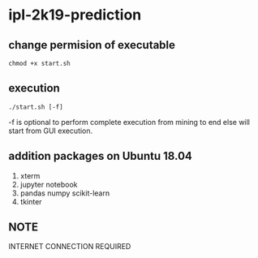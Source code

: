 # ipl-2k19-prediction

## change permision of executable

`chmod +x start.sh`

## execution

`./start.sh [-f]`

-f is optional to perform complete execution from mining to end else will start from GUI execution.

## addition packages on Ubuntu 18.04

1) xterm
2) jupyter notebook
3) pandas numpy scikit-learn
4) tkinter

## NOTE

INTERNET CONNECTION REQUIRED
